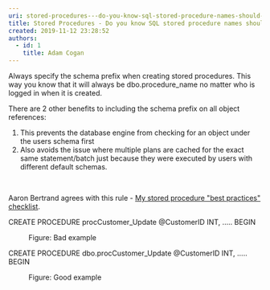 ```yaml
---
uri: stored-procedures---do-you-know-sql-stored-procedure-names-should-be-prefixed-with-the-owner
title: Stored Procedures - Do you know SQL stored procedure names should be prefixed with the owner?
created: 2019-11-12 23:28:52
authors:
  - id: 1
    title: Adam Cogan
---
```





<span class='intro'> <p>​​Always specify the schema prefix when creating stored procedures. This way you know that it will always be dbo.procedure_name no matter who is logged in when it is created.<br></p><p>There are 2 other benefits to including the schema prefix on all object references&#58;</p><ol><li>This prevents the database engine from checking for an object under the users schema first</li><li>Also avoids the issue where multiple plans are cached for the exact same statement/batch just because they were executed by users with different default schemas​.<br></li></ol><br> </span>

<p>Aaron Bertrand agrees with this rule -&#160;<a href="https&#58;//sqlblog.org/2008/10/30/my-stored-procedure-best-practices-checklist">My stored procedure &quot;be​st practices&quot; checklist</a>.</p><p class="ssw15-rteElement-CodeArea">CREATE PROCEDURE procCustomer_Update @CustomerID INT, ….. BEGIN​ </p><dd class="ssw15-rteElement-FigureBad">
Figure&#58; Bad example​​
</dd><p class="ssw15-rteElement-CodeArea">​​​CREATE PROCEDURE dbo.procCustomer_Update @CustomerID INT, ….. BEGIN </p><dd class="ssw15-rteElement-FigureGood">
Figure&#58; Good example​​​​<br></dd>



